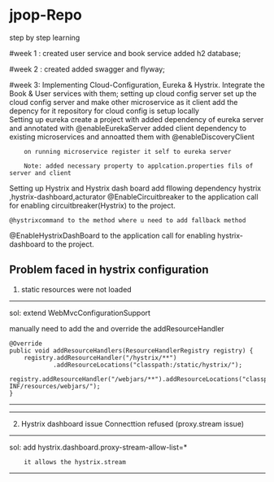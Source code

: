 # jpop-Repo
step by step learning 

#week 1 :
created user service and book service added h2 database;

#week 2 :
created added swagger and flyway;

#week 3: 
Implementing Cloud-Configuration, Eureka & Hystrix. Integrate the Book & User services with them;
setting up cloud config server
		set up the cloud config server and make other microservice as it client add the depency for it
		repository for cloud config is setup locally  
Setting up eureka
		create a project with added dependency of eureka server and annotated with @enableEurekaServer
		added client dependency to existing microservices and annoatted them with @enableDiscoveryClient
		
		on running microservice register it self to eureka server
		
		Note: added necessary property to applcation.properties fils of server and client
Setting up Hystrix and Hystrix dash board
add fllowing dependency
 hystrix ,hystrix-dashboard,acturator
 @EnableCircuitbreaker to the application call for enabling circuitbreaker(Hystrix) to the project.
 
	@hystrixcommand to the method where u need to add fallback method
	
 
 @EnableHystrixDashBoard to the application call for enabling hystrix-dashboard to the project.
 
 
 Problem faced in hystrix configuration
 ----------------------------------------------------------------------------------------------------------------------
 1. static resources were not loaded 
 ---------------------------------------------------------------------------------------------------------------------
 sol:   extend WebMvcConfigurationSupport
 
 manually need to add the and override the addResourceHandler
 
	@Override
    public void addResourceHandlers(ResourceHandlerRegistry registry) {
        registry.addResourceHandler("/hystrix/**")
                .addResourceLocations("classpath:/static/hystrix/");
        registry.addResourceHandler("/webjars/**").addResourceLocations("classpath:/META-INF/resources/webjars/");
    }  
 
---------------------------------------------------------------------------------------------------------------------		
----------------------------------------------------------------------------------------------------------------------
 2. Hystrix dashboard issue Connecttion refused (proxy.stream issue) 
 ---------------------------------------------------------------------------------------------------------------------
 sol:   add hystrix.dashboard.proxy-stream-allow-list=*
 
		it allows the hystrix.stream
 ------------------------------------------------------------------------------------------------------------------	
		

		
